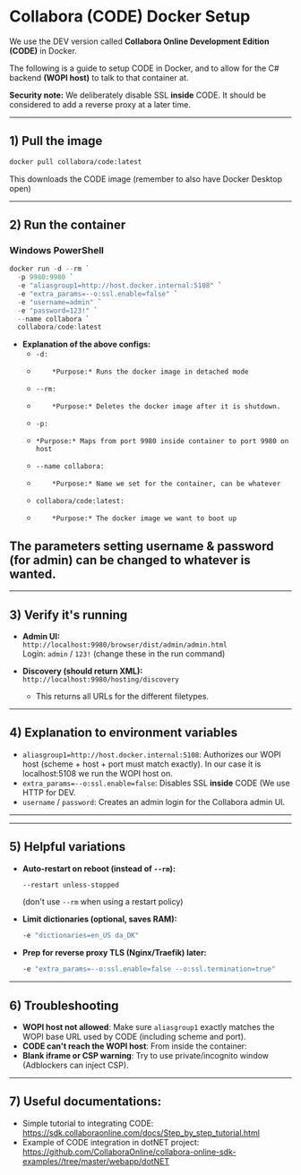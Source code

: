 # Collabora (CODE) Docker Setup

We use the DEV version called **Collabora Online Development Edition (CODE)** in Docker.

The following is a guide to setup CODE in Docker, and to allow for the C# backend **(WOPI host)** to talk to that container at.

**Security note:** We deliberately disable SSL **inside** CODE. It should be considered to add a reverse proxy at a later time.

---

## 1) Pull the image

```bash
docker pull collabora/code:latest
```
This downloads the CODE image (remember to also have Docker Desktop open) 

---

## 2) Run the container

### Windows PowerShell
```powershell
docker run -d --rm `
  -p 9980:9980 `
  -e "aliasgroup1=http://host.docker.internal:5108" `
  -e "extra_params=--o:ssl.enable=false" `
  -e "username=admin" `
  -e "password=123!" `
  --name collabora `
  collabora/code:latest
```
- **Explanation of the above configs:**
  - `-d:`
  -         *Purpose:* Runs the docker image in detached mode
  - `--rm:`
  -         *Purpose:* Deletes the docker image after it is shutdown.
  - `-p:`
  -     *Purpose:* Maps from port 9980 inside container to port 9980 on host
  - `--name collabora:`
  -         *Purpose:* Name we set for the container, can be whatever
  - `collabora/code:latest:`
  -         *Purpose:* The docker image we want to boot up
  
## The parameters setting username & password (for admin) can be changed to whatever is wanted.

---

## 3) Verify it's running

- **Admin UI:**  
  `http://localhost:9980/browser/dist/admin/admin.html`  
  Login: `admin` / `123!` (change these in the run command)

- **Discovery (should return XML):**  
  `http://localhost:9980/hosting/discovery`
  - This returns all URLs for the different filetypes.

---

## 4) Explanation to environment variables

- `aliasgroup1=http://host.docker.internal:5108`: Authorizes our WOPI host (scheme + host + port must match exactly). In our case it is localhost:5108 we run the WOPI host on. 
- `extra_params=--o:ssl.enable=false`: Disables SSL **inside** CODE (We use HTTP for DEV.
- `username` / `password`: Creates an admin login for the Collabora admin UI.

---

---

## 5) Helpful variations

- **Auto-restart on reboot (instead of `--rm`):**
  ```bash
  --restart unless-stopped
  ```
  (don't use `--rm` when using a restart policy)

- **Limit dictionaries (optional, saves RAM):**
  ```bash
  -e "dictionaries=en_US da_DK"
  ```

- **Prep for reverse proxy TLS (Nginx/Traefik) later:**
  ```bash
  -e "extra_params=--o:ssl.enable=false --o:ssl.termination=true"
  ```

---

## 6) Troubleshooting

- **WOPI host not allowed**: Make sure `aliasgroup1` exactly matches the WOPI base URL used by CODE (including scheme and port).
- **CODE can't reach the WOPI host**: From inside the container:
- **Blank iframe or CSP warning**: Try to use private/incognito window (Adblockers can inject CSP).

---

## 7) Useful documentations:
- Simple tutorial to integrating CODE: https://sdk.collaboraonline.com/docs/Step_by_step_tutorial.html 
- Example of CODE integration in dotNET project: https://github.com/CollaboraOnline/collabora-online-sdk-examples//tree/master/webapp/dotNET 